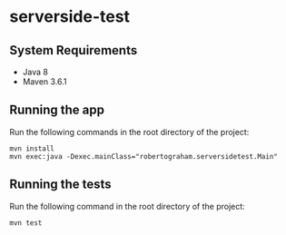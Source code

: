 # serverside-test

## System Requirements

* Java 8
* Maven 3.6.1

## Running the app

Run the following commands in the root directory of the project:

```text
mvn install
mvn exec:java -Dexec.mainClass="robertograham.serversidetest.Main"
```

## Running the tests

Run the following command in the root directory of the project:

```text
mvn test
```

